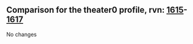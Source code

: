 ## Comparison for the theater0 profile, rvn: [1615](https://github.com/PRO100KatYT/FortniteProfileRevisions/tree/main/profiles/theater0/1615%20theater0.json)-[1617](https://github.com/PRO100KatYT/FortniteProfileRevisions/tree/main/profiles/theater0/1617%20theater0.json)

No changes
